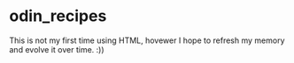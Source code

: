 # odin_recipes

This is not my first time using HTML, hovewer I hope to refresh my memory and evolve it over time. :))